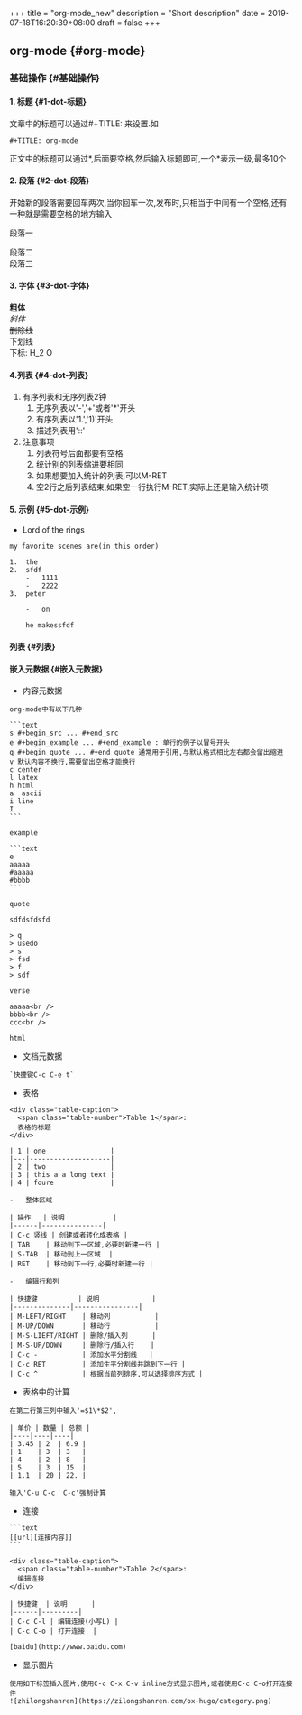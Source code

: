 +++
title = "org-mode_new"
description = "Short description"
date = 2019-07-18T16:20:39+08:00
draft = false
+++

## org-mode {#org-mode}


### 基础操作 {#基础操作}


#### 1. 标题 {#1-dot-标题}

文章中的标题可以通过#+TITLE: 来设置.如

`#+TITLE: org-mode`

正文中的标题可以通过\*,后面要空格,然后输入标题即可,一个\*表示一级,最多10个


#### 2. 段落 {#2-dot-段落}

开始新的段落需要回车两次,当你回车一次,发布时,只相当于中间有一个空格,还有一种就是需要空格的地方输入<br />

段落一

段落二<br />
段落三


#### 3. 字体 {#3-dot-字体}

**粗体**<br />
_斜体_<br />
~~删除线~~<br />
<span class="underline">下划线</span> <br />
下标: H\_2 O


#### 4.列表 {#4-dot-列表}

1.  有序列表和无序列表2钟
    1.  无序列表以'-','+'或者'\*'开头
    2.  有序列表以'1.','1)'开头
    3.  描述列表用'::'
2.  注意事项
    1.  列表符号后面都要有空格
    2.  统计别的列表缩进要相同
    3.  如果想要加入统计的列表,可以M-RET
    4.  空2行之后列表结束,如果空一行执行M-RET,实际上还是输入统计项


#### 5. 示例 {#5-dot-示例}

-    Lord of  the rings

    my favorite scenes are(in this order)

    1.  the
    2.  sfdf
        -   1111
        -   2222
    3.  peter

        -   on

        he makessfdf


#### 列表 {#列表}


#### 嵌入元数据 {#嵌入元数据}

-    内容元数据

    org-mode中有以下几种

    ```text
    s #+begin_src ... #+end_src
    e #+begin_example ... #+end_example : 单行的例子以冒号开头
    q #+begin_quote ... #+end_quote 通常用于引用,与默认格式相比左右都会留出缩进
    v 默认内容不换行,需要留出空格才能换行
    c center
    l latex
    h html
    a  ascii
    i line
    I
    ```

    example

    ```text
    e
    aaaaa
    #aaaaa
    #bbbb
    ```

    quote

    sdfdsfdsfd

    > q
    > usedo
    > s
    > fsd
    > f
    > sdf

    verse

    aaaaa<br />
    bbbb<br />
    ccc<br />

    html

-    文档元数据

    `快捷键C-c C-e t`

-    表格

    <div class="table-caption">
      <span class="table-number">Table 1</span>:
      表格的标题
    </div>

    | 1 | one                |
    |---|--------------------|
    | 2 | two                |
    | 3 | this a a long text |
    | 4 | foure              |

    -   整体区域

    | 操作   | 说明            |
    |------|---------------|
    | C-c 竖线 | 创建或者转化成表格 |
    | TAB    | 移动到下一区域,必要时新建一行 |
    | S-TAB  | 移动到上一区域  |
    | RET    | 移动到下一行,必要时新建一行 |

    -   编辑行和列

    | 快捷键          | 说明             |
    |--------------|----------------|
    | M-LEFT/RIGHT    | 移动列           |
    | M-UP/DOWN       | 移动行           |
    | M-S-LIEFT/RIGHT | 删除/插入列      |
    | M-S-UP/DOWN     | 删除行/插入行    |
    | C-c -           | 添加水平分割线   |
    | C-c RET         | 添加生平分割线并跳到下一行 |
    | C-c ^           | 根据当前列排序,可以选择排序方式 |

-    表格中的计算

    在第二行第三列中输入'=$1\*$2',

    | 单价 | 数量 | 总额 |
    |----|----|----|
    | 3.45 | 2  | 6.9 |
    | 1    | 3  | 3   |
    | 4    | 2  | 8   |
    | 5    | 3  | 15  |
    | 1.1  | 20 | 22. |

    输入'C-u C-c  C-c'强制计算

-    连接

    ```text
    [[url][连接内容]]
    ```

    <div class="table-caption">
      <span class="table-number">Table 2</span>:
      编辑连接
    </div>

    | 快捷键  | 说明      |
    |------|---------|
    | C-c C-l | 编辑连接(小写L) |
    | C-c C-o | 打开连接  |

    [baidu](http://www.baidu.com)

-    显示图片

    使用如下标签插入图片,使用C-c C-x C-v inline方式显示图片,或者使用C-c C-o打开连接件
    ![zhilongshanren](https://zilongshanren.com/ox-hugo/category.png)
